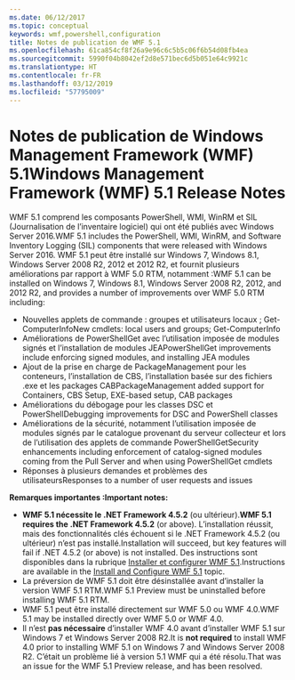 ```yaml
---
ms.date: 06/12/2017
ms.topic: conceptual
keywords: wmf,powershell,configuration
title: Notes de publication de WMF 5.1
ms.openlocfilehash: 61ca854cf8f26a9e96c6c5b5c06f6b54d08fb4ea
ms.sourcegitcommit: 5990f04b8042ef2d8e571bec6d5b051e64c9921c
ms.translationtype: HT
ms.contentlocale: fr-FR
ms.lasthandoff: 03/12/2019
ms.locfileid: "57795009"
---
```

# <a name="windows-management-framework-wmf-51-release-notes"></a><span data-ttu-id="24b93-103">Notes de publication de Windows Management Framework (WMF) 5.1</span><span class="sxs-lookup"><span data-stu-id="24b93-103">Windows Management Framework (WMF) 5.1 Release Notes</span></span>

<span data-ttu-id="24b93-104">WMF 5.1 comprend les composants PowerShell, WMI, WinRM et SIL (Journalisation de l’inventaire logiciel) qui ont été publiés avec Windows Server 2016.</span><span class="sxs-lookup"><span data-stu-id="24b93-104">WMF 5.1 includes the PowerShell, WMI, WinRM, and Software Inventory Logging (SIL) components that were released with Windows Server 2016.</span></span>
<span data-ttu-id="24b93-105">WMF 5.1 peut être installé sur Windows 7, Windows 8.1, Windows Server 2008 R2, 2012 et 2012 R2, et fournit plusieurs améliorations par rapport à WMF 5.0 RTM, notamment :</span><span class="sxs-lookup"><span data-stu-id="24b93-105">WMF 5.1 can be installed on Windows 7, Windows 8.1, Windows Server 2008 R2, 2012, and 2012 R2, and provides a number of improvements over WMF 5.0 RTM including:</span></span>

- <span data-ttu-id="24b93-106">Nouvelles applets de commande : groupes et utilisateurs locaux ; Get-ComputerInfo</span><span class="sxs-lookup"><span data-stu-id="24b93-106">New cmdlets: local users and groups; Get-ComputerInfo</span></span>
- <span data-ttu-id="24b93-107">Améliorations de PowerShellGet avec l’utilisation imposée de modules signés et l’installation de modules JEA</span><span class="sxs-lookup"><span data-stu-id="24b93-107">PowerShellGet improvements include enforcing signed modules, and installing JEA modules</span></span>
- <span data-ttu-id="24b93-108">Ajout de la prise en charge de PackageManagement pour les conteneurs, l’installation de CBS, l’installation basée sur des fichiers .exe et les packages CAB</span><span class="sxs-lookup"><span data-stu-id="24b93-108">PackageManagement added support for Containers, CBS Setup, EXE-based setup, CAB packages</span></span>
- <span data-ttu-id="24b93-109">Améliorations du débogage pour les classes DSC et PowerShell</span><span class="sxs-lookup"><span data-stu-id="24b93-109">Debugging improvements for DSC and PowerShell classes</span></span>
- <span data-ttu-id="24b93-110">Améliorations de la sécurité, notamment l’utilisation imposée de modules signés par le catalogue provenant du serveur collecteur et lors de l’utilisation des applets de commande PowerShellGet</span><span class="sxs-lookup"><span data-stu-id="24b93-110">Security enhancements including enforcement of catalog-signed modules coming from the Pull Server and when using PowerShellGet cmdlets</span></span>
- <span data-ttu-id="24b93-111">Réponses à plusieurs demandes et problèmes des utilisateurs</span><span class="sxs-lookup"><span data-stu-id="24b93-111">Responses to a number of user requests and issues</span></span>

<span data-ttu-id="24b93-112">**Remarques importantes :**</span><span class="sxs-lookup"><span data-stu-id="24b93-112">**Important notes:**</span></span>

- <span data-ttu-id="24b93-113">**WMF 5.1 nécessite le .NET Framework 4.5.2** (ou ultérieur).</span><span class="sxs-lookup"><span data-stu-id="24b93-113">**WMF 5.1 requires the .NET Framework 4.5.2** (or above).</span></span> <span data-ttu-id="24b93-114">L’installation réussit, mais des fonctionnalités clés échouent si le .NET Framework 4.5.2 (ou ultérieur) n’est pas installé.</span><span class="sxs-lookup"><span data-stu-id="24b93-114">Installation will succeed, but key features will fail if .NET 4.5.2 (or above) is not installed.</span></span> <span data-ttu-id="24b93-115">Des instructions sont disponibles dans la rubrique [Installer et configurer WMF 5.1](https://msdn.microsoft.com/powershell/wmf/5.1/install-configure).</span><span class="sxs-lookup"><span data-stu-id="24b93-115">Instructions are available in the [Install and Configure WMF 5.1](https://msdn.microsoft.com/powershell/wmf/5.1/install-configure) topic.</span></span>
- <span data-ttu-id="24b93-116">La préversion de WMF 5.1 doit être désinstallée avant d’installer la version WMF 5.1 RTM.</span><span class="sxs-lookup"><span data-stu-id="24b93-116">WMF 5.1 Preview must be uninstalled before installing WMF 5.1 RTM.</span></span>
- <span data-ttu-id="24b93-117">WMF 5.1 peut être installé directement sur WMF 5.0 ou WMF 4.0.</span><span class="sxs-lookup"><span data-stu-id="24b93-117">WMF 5.1 may be installed directly over WMF 5.0 or WMF 4.0.</span></span>
- <span data-ttu-id="24b93-118">Il n’est __pas nécessaire__ d’installer WMF 4.0 avant d’installer WMF 5.1 sur Windows 7 et Windows Server 2008 R2.</span><span class="sxs-lookup"><span data-stu-id="24b93-118">It is __not required__ to install WMF 4.0 prior to installing WMF 5.1 on Windows 7 and Windows Server 2008 R2.</span></span> <span data-ttu-id="24b93-119">C’était un problème lié à version 5.1 WMF qui a été résolu.</span><span class="sxs-lookup"><span data-stu-id="24b93-119">That was an issue for the WMF 5.1 Preview release, and has been resolved.</span></span>
